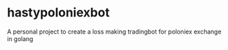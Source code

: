 # hastypoloniexbot
A personal project to create a loss making tradingbot for poloniex exchange in golang
